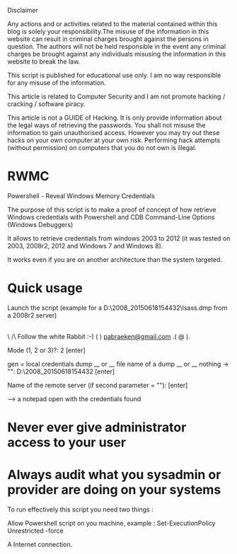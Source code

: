 Disclaimer

Any actions and or activities related to the material contained within this blog is solely your responsibility.The misuse of the information in this website can result in criminal charges brought against the persons in question. The authors will not be held responsible in the event any criminal charges be brought against any individuals misusing the information in this website to break the law.

This script is published for educational use only. I am no way responsible for any misuse of the information.

This article is related to Computer Security and I am not promote hacking / cracking / software piracy.

This article is not a GUIDE of Hacking. It is only provide information about the legal ways of retrieving the passwords. You shall not misuse the information to gain unauthorised access. However you may try out these hacks on your own computer at your own risk. Performing hack attempts (without permission) on computers that you do not own is illegal.

# RWMC
Powershell - Reveal Windows Memory Credentials 

The purpose of this script is to make a proof of concept of how retrieve Windows credentials 
with Powershell and CDB Command-Line Options (Windows Debuggers) 

It allows to retrieve credentials from windows 2003 to 2012 (it was tested on 2003, 2008r2, 2012 and Windows 7 and Windows 8).

It works even if you are on another architecture than the system targeted.
# Quick usage

Launch the script (example for a D:\2008_20150618154432\lsass.dmp from a 2008r2 server)

 \
  \ /\   Follow the white Rabbit :-)
  ( )       pabraeken@gmail.com
.( @ ). 

Mode (1, 2 or 3)?: 2      [enter]

gen = local credentials dump __ or __ file name of a dump __ or __ nothing -> "": D:\2008_20150618154432       [enter]

Name of the remote server (if second parameter = ""):      [enter]

--> a notepad open with the credentials found


# Never ever give administrator access to your user

# Always audit what you sysadmin or provider are doing on your systems 

To run effectively this script you need two things :

Allow Powershell script on you machine, example : Set-ExecutionPolicy Unrestricted -force

A Internet connection.


